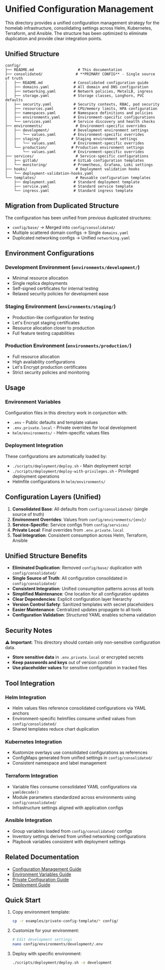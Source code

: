 # Unified Configuration Management

This directory provides a unified configuration management strategy for the homelab infrastructure, consolidating settings across Helm, Kubernetes, Terraform, and Ansible. The structure has been optimized to eliminate duplication and provide clear integration points.

## Unified Structure

```
config/
├── README.md                    # This documentation
├── consolidated/               # **PRIMARY CONFIG** - Single source of truth
│   ├── README.md              # Consolidated configuration guide
│   ├── domains.yaml           # All domain and DNS configuration
│   ├── networking.yaml        # Network policies, MetalLB, ingress
│   ├── storage.yaml           # Storage classes, Longhorn, PVC defaults
│   ├── security.yaml          # Security contexts, RBAC, pod security
│   ├── resources.yaml         # CPU/memory limits, HPA configuration
│   ├── namespaces.yaml        # Namespace definitions and policies
│   ├── environments.yaml      # Environment-specific configurations
│   └── services.yaml          # Service discovery and health checks
├── environments/               # Environment-specific overrides
│   ├── development/           # Development environment settings
│   │   └── values.yaml        # Environment-specific overrides
│   ├── staging/              # Staging environment settings
│   │   └── values.yaml        # Environment-specific overrides
│   └── production/           # Production environment settings
│       └── values.yaml        # Environment-specific overrides
├── services/                   # Service-specific configurations
│   ├── gitlab/                # GitLab configuration templates
│   └── monitoring/            # Prometheus, Grafana, Loki settings
├── hooks/                      # Deployment validation hooks
│   └── deployment-validation-hooks.yaml
└── templates/                  # Reusable configuration templates
    ├── deployment.yaml        # Standard deployment template
    ├── service.yaml           # Standard service template
    └── ingress.yaml           # Standard ingress template
```

## Migration from Duplicated Structure

The configuration has been unified from previous duplicated structures:

- `config/base/` → Merged into `config/consolidated/`
- Multiple scattered domain configs → Single `domains.yaml`
- Duplicated networking configs → Unified `networking.yaml`

## Environment Configurations

### Development Environment (`environments/development/`)

- Minimal resource allocation
- Single replica deployments
- Self-signed certificates for internal testing
- Relaxed security policies for development ease

### Staging Environment (`environments/staging/`)

- Production-like configuration for testing
- Let's Encrypt staging certificates
- Resource allocation closer to production
- Full feature testing capabilities

### Production Environment (`environments/production/`)

- Full resource allocation
- High availability configurations
- Let's Encrypt production certificates
- Strict security policies and monitoring

## Usage

### Environment Variables

Configuration files in this directory work in conjunction with:

- `.env` - Public defaults and template values
- `.env.private.local` - Private overrides for local development
- `helm/environments/` - Helm-specific values files

### Deployment Integration

These configurations are automatically loaded by:

- `./scripts/deployment/deploy.sh` - Main deployment script
- `./scripts/deployment/deploy-with-privileges.sh` - Privileged deployment operations
- Helmfile configurations in `helm/environments/`

## Configuration Layers (Unified)

1. **Consolidated Base**: All defaults from `config/consolidated/` (single source of truth)
2. **Environment Overrides**: Values from `config/environments/{env}/`
3. **Service-Specific**: Service configs from `config/services/`
4. **Private Local**: Final overrides from `.env.private.local`
5. **Tool Integration**: Consistent consumption across Helm, Terraform, Ansible

## Unified Structure Benefits

- **Eliminated Duplication**: Removed `config/base/` duplication with `config/consolidated/`
- **Single Source of Truth**: All configuration consolidated in `config/consolidated/`
- **Consistent Integration**: Unified consumption patterns across all tools
- **Simplified Maintenance**: One location for all configuration updates
- **Clear Dependencies**: Explicit configuration layer hierarchy
- **Version Control Safety**: Sanitized templates with secret placeholders
- **Easier Maintenance**: Centralized updates propagate to all tools
- **Configuration Validation**: Structured YAML enables schema validation

## Security Notes

⚠️ **Important**: This directory should contain only non-sensitive configuration data.

- **Store sensitive data** in `.env.private.local` or encrypted secrets
- **Keep passwords and keys** out of version control
- **Use placeholder values** for sensitive configuration in tracked files

## Tool Integration

### Helm Integration

- Helm values files reference consolidated configurations via YAML anchors
- Environment-specific helmfiles consume unified values from `config/consolidated/`
- Shared templates reduce chart duplication

### Kubernetes Integration

- Kustomize overlays use consolidated configurations as references
- ConfigMaps generated from unified settings in `config/consolidated/`
- Consistent namespace and label management

### Terraform Integration

- Variable files consume consolidated YAML configurations via `yamldecode()`
- Module parameters standardized across environments using `config/consolidated/`
- Infrastructure settings aligned with application configs

### Ansible Integration

- Group variables loaded from `config/consolidated/` configs
- Inventory settings derived from unified networking configurations
- Playbook variables consistent with deployment settings

## Related Documentation

- [Configuration Management Guide](../docs/configuration/README.md)
- [Environment Variables Guide](../docs/configuration/environment-variables.md)  
- [Private Configuration Guide](../docs/configuration/private-configuration.md)
- [Deployment Guide](../docs/deployment/README.md)

## Quick Start

1. Copy environment template:

   ```bash
   cp -r examples/private-config-template/* config/
   ```

2. Customize for your environment:

   ```bash
   # Edit development settings
   nano config/environments/development/.env
   ```

3. Deploy with specific environment:

   ```bash
   ./scripts/deployment/deploy.sh -e development
   ```
